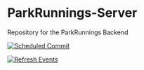 # ParkRunnings-Server
Repository for the ParkRunnings Backend

[![Scheduled Commit](https://github.com/quoimec/ParkRunnings-Server/actions/workflows/scheduled_commit.yaml/badge.svg)](https://github.com/quoimec/ParkRunnings-Server/actions/workflows/scheduled_commit.yaml)

[![Refresh Events](https://github.com/quoimec/ParkRunnings-Server/actions/workflows/refresh_events.yaml/badge.svg)](https://github.com/quoimec/ParkRunnings-Server/actions/workflows/refresh_events.yaml)

